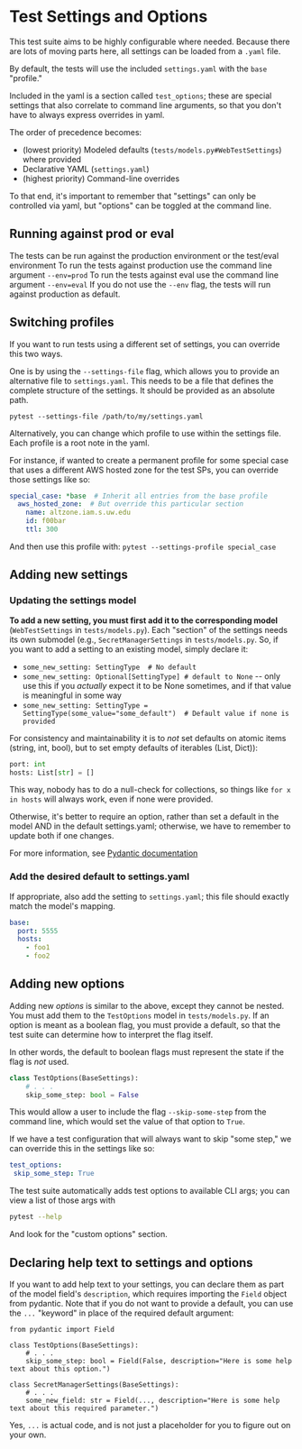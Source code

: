 # Test Settings and Options

This test suite aims to be highly configurable where needed. Because there are lots of moving parts here, all 
settings can be loaded from a `.yaml` file. 

By default, the tests will use the included `settings.yaml` with the `base` "profile."  

Included in the yaml is a section called `test_options`; these are special settings that also correlate to 
command line arguments, so that you don't have to always express overrides in yaml. 

The order of precedence becomes: 

- (lowest priority) Modeled defaults (`tests/models.py#WebTestSettings`) where provided
- Declarative YAML (`settings.yaml`)
- (highest priority) Command-line overrides

To that end, it's important to remember that "settings" can only be controlled via yaml, but "options" can be 
toggled at the command line.

## Running against prod or eval

The tests can be run against the production environment or the test/eval environment
To run the tests against production use the command line argument `--env=prod`
To run the tests against eval use the command line argument `--env=eval`
If you do not use the `--env` flag, the tests will run against production as default.

## Switching profiles

If you want to run tests using a different set of settings, you can override this two ways.

One is by using the `--settings-file` flag, which allows you to provide an alternative file to `settings.yaml`. This
needs to be a file that defines the complete structure of the settings. It should be provided as an absolute path.

`pytest --settings-file /path/to/my/settings.yaml`

Alternatively, you can change which profile to use within the settings file. Each profile is a root note in the yaml.

For instance, if wanted to create a permanent profile for some special case that uses a different AWS hosted zone 
for the test SPs, you can override those settings like so:

```yaml
special_case: *base  # Inherit all entries from the base profile
  aws_hosted_zone:  # But override this particular section
    name: altzone.iam.s.uw.edu
    id: f00bar
    ttl: 300
```

And then use this profile with: `pytest --settings-profile special_case`

## Adding new settings

### Updating the settings model

**To add a new setting, you must first add it to the corresponding model** (`WebTestSettings` in `tests/models.py`). Each 
"section" of the settings needs its own submodel (e.g., `SecretManagerSettings` in `tests/models.py`. So, if you want to
add a setting to an existing model, simply declare it:

* `some_new_setting: SettingType  # No default`  
* `some_new_setting: Optional[SettingType] # default to None` -- only use this if you _actually_ 
expect it to be None sometimes, and if that value is meaningful in some way 
* `some_new_setting: SettingType = SettingType(some_value="some_default")  # Default value if none is provided`

For consistency and maintainability it is to _not_ set defaults on atomic items (string, int, bool), but to set 
empty defaults of iterables (List, Dict)):

```python
port: int
hosts: List[str] = []
```

This way, nobody has to do a null-check for collections, so things like `for x in hosts` will always work, even if 
none were provided. 

Otherwise, it's better to require an option, rather than set a default in the model AND in the default settings.yaml; 
otherwise, we have to remember to update both if one changes. 

For more information, see [Pydantic documentation](https://pydantic-docs.helpmanual.io/)

### Add the desired default to settings.yaml

If appropriate, also add the setting to `settings.yaml`; this file should exactly match the model's mapping. 

```yaml
base:
  port: 5555
  hosts: 
    - foo1
    - foo2
```

## Adding new options

Adding new _options_ is similar to the above, except they cannot be nested. You must add them to the `TestOptions` 
model in `tests/models.py`. If an option is meant as a boolean flag, you must provide a default, so that the
test suite can determine how to interpret the flag itself.

In other words, the default to boolean flags must represent the state if the flag is _not_ used. 

```python
class TestOptions(BaseSettings):
    # . . .
    skip_some_step: bool = False
```

This would allow a user to include the flag `--skip-some-step` from the command line, which would set the value of 
that option to `True`.

If we have a test configuration that will always want to skip "some step," we can override this in the settings like so:

```yaml
test_options:
 skip_some_step: True
```

The test suite automatically adds test options to available CLI args; you can view a list of those args with

```bash
pytest --help
```

And look for the "custom options" section.


## Declaring help text to settings and options

If you want to add help text to your settings, you can declare them as part of the model field's `description`, which 
requires importing the `Field` object from pydantic. Note that if you do not want to provide a default, you can use the 
`...` "keyword" in place of the required default argument:

```
from pydantic import Field 

class TestOptions(BaseSettings):
    # . . . 
    skip_some_step: bool = Field(False, description="Here is some help text about this option.")

class SecretManagerSettings(BaseSettings):
    # . . .
    some_new_field: str = Field(..., description="Here is some help text about this required parameter.")
```

Yes, `...` is actual code, and is not just a placeholder for you to figure out on your own.
